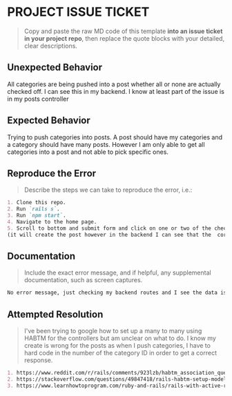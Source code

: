 # PROJECT ISSUE TICKET

> Copy and paste the raw MD code of this template **into an issue ticket in your project repo**, then replace the quote blocks with your detailed, clear descriptions.

## Unexpected Behavior

All categories are being pushed into a post whether all or none are actually checked off. I can see this in my backend. I know at least part of the issue is in my posts controller

## Expected Behavior

Trying to push categories into posts. A post should have my categories and a category should have many posts. However I am only able to get all categories into a post and not able to pick specific ones. 

## Reproduce the Error

> Describe the steps we can take to reproduce the error, i.e.:

```md
1. Clone this repo.
2. Run `rails s`.
3. Run `npm start`.
4. Navigate to the home page.
5. Scroll to bottom and submit form and click on one or two of the checkbox options (or none)
(it will create the post however in the backend I can see that the  correct category was not given to the post)
```

## Documentation

> Include the exact error message, and if helpful, any supplemental documentation, such as screen captures.

```md
No error message, just checking my backend routes and I see the data is not being pushed into the posts table correctly
```

## Attempted Resolution

> I've been trying to google how to set up a many to many using HABTM for the controllers but am unclear on what to do. I know my create is wrong for the posts as when I push categories, I have to hard code in the number of the category ID in order to get a correct response.

```md
1. https://www.reddit.com/r/rails/comments/923lzb/habtm_association_question_adding_models_to/
2. https://stackoverflow.com/questions/49847418/rails-habtm-setup-model-object-join-table-insertion-controller-setup
3. https://www.learnhowtoprogram.com/ruby-and-rails/rails-with-active-record/making-many-to-many-associations-in-controllers
```
